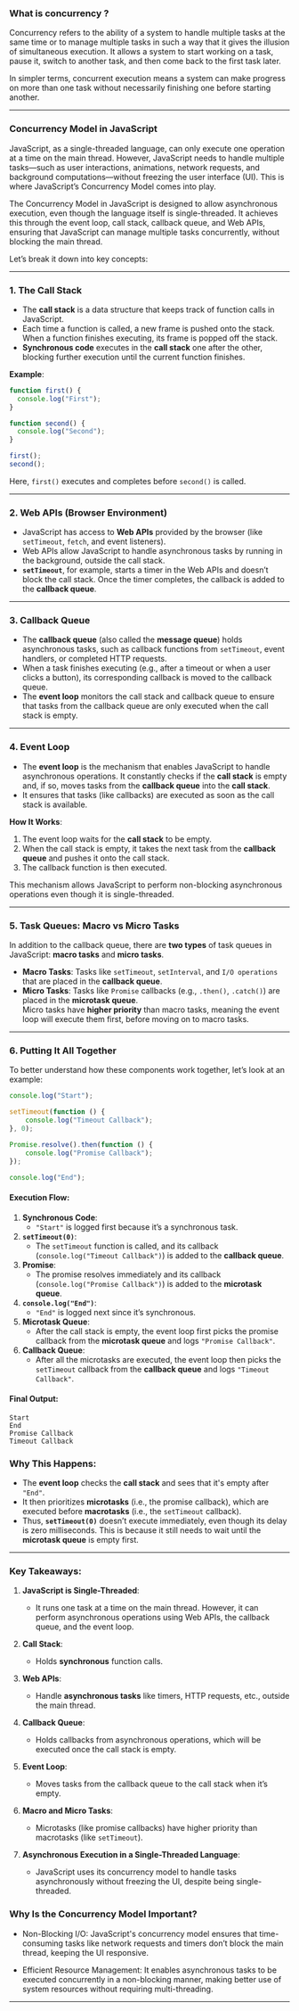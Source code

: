 ### **What is concurrency** ?
Concurrency refers to the ability of a system to handle multiple tasks at the same time or to manage multiple tasks in such a way that it gives the illusion of simultaneous execution. It allows a system to start working on a task, pause it, switch to another task, and then come back to the first task later.

In simpler terms, concurrent execution means a system can make progress on more than one task without necessarily finishing one before starting another.

---

### **Concurrency Model in JavaScript**

JavaScript, as a single-threaded language, can only execute one operation at a time on the main thread. However, JavaScript needs to handle multiple tasks—such as user interactions, animations, network requests, and background computations—without freezing the user interface (UI). This is where JavaScript’s Concurrency Model comes into play.

The Concurrency Model in JavaScript is designed to allow asynchronous execution, even though the language itself is single-threaded. It achieves this through the event loop, call stack, callback queue, and Web APIs, ensuring that JavaScript can manage multiple tasks concurrently, without blocking the main thread.

Let’s break it down into key concepts:

---

### **1. The Call Stack**  
- The **call stack** is a data structure that keeps track of function calls in JavaScript.  
- Each time a function is called, a new frame is pushed onto the stack. When a function finishes executing, its frame is popped off the stack.
- **Synchronous code** executes in the **call stack** one after the other, blocking further execution until the current function finishes.

**Example**:
```javascript
function first() {
  console.log("First");
}

function second() {
  console.log("Second");
}

first();
second();
```
Here, `first()` executes and completes before `second()` is called.

---

### **2. Web APIs (Browser Environment)**  
- JavaScript has access to **Web APIs** provided by the browser (like `setTimeout`, `fetch`, and event listeners).
- Web APIs allow JavaScript to handle asynchronous tasks by running in the background, outside the call stack.
- **`setTimeout`**, for example, starts a timer in the Web APIs and doesn’t block the call stack. Once the timer completes, the callback is added to the **callback queue**.

---

### **3. Callback Queue**  
- The **callback queue** (also called the **message queue**) holds asynchronous tasks, such as callback functions from `setTimeout`, event handlers, or completed HTTP requests.
- When a task finishes executing (e.g., after a timeout or when a user clicks a button), its corresponding callback is moved to the callback queue.
- The **event loop** monitors the call stack and callback queue to ensure that tasks from the callback queue are only executed when the call stack is empty.

---

### **4. Event Loop**  
- The **event loop** is the mechanism that enables JavaScript to handle asynchronous operations. It constantly checks if the **call stack** is empty and, if so, moves tasks from the **callback queue** into the **call stack**.
- It ensures that tasks (like callbacks) are executed as soon as the call stack is available.

**How It Works**:
1. The event loop waits for the **call stack** to be empty.
2. When the call stack is empty, it takes the next task from the **callback queue** and pushes it onto the call stack.
3. The callback function is then executed.

This mechanism allows JavaScript to perform non-blocking asynchronous operations even though it is single-threaded.

---

### **5. Task Queues: Macro vs Micro Tasks**  
In addition to the callback queue, there are **two types** of task queues in JavaScript: **macro tasks** and **micro tasks**.

- **Macro Tasks**: Tasks like `setTimeout`, `setInterval`, and `I/O operations` that are placed in the **callback queue**.
- **Micro Tasks**: Tasks like `Promise` callbacks (e.g., `.then()`, `.catch()`) are placed in the **microtask queue**.  
  Micro tasks have **higher priority** than macro tasks, meaning the event loop will execute them first, before moving on to macro tasks.

---

### **6. Putting It All Together**  

To better understand how these components work together, let’s look at an example:

```javascript
console.log("Start");

setTimeout(function () {
    console.log("Timeout Callback");
}, 0);

Promise.resolve().then(function () {
    console.log("Promise Callback");
});

console.log("End");
```

#### **Execution Flow**:

1. **Synchronous Code**:
   - `"Start"` is logged first because it’s a synchronous task.
2. **`setTimeout(0)`**:
   - The `setTimeout` function is called, and its callback (`console.log("Timeout Callback")`) is added to the **callback queue**.
3. **Promise**:
   - The promise resolves immediately and its callback (`console.log("Promise Callback")`) is added to the **microtask queue**.
4. **`console.log("End")`**:
   - `"End"` is logged next since it’s synchronous.
5. **Microtask Queue**:
   - After the call stack is empty, the event loop first picks the promise callback from the **microtask queue** and logs `"Promise Callback"`.
6. **Callback Queue**:
   - After all the microtasks are executed, the event loop then picks the `setTimeout` callback from the **callback queue** and logs `"Timeout Callback"`.

#### **Final Output**:
```
Start
End
Promise Callback
Timeout Callback
```

### **Why This Happens**:
- The **event loop** checks the **call stack** and sees that it's empty after `"End"`. 
- It then prioritizes **microtasks** (i.e., the promise callback), which are executed before **macrotasks** (i.e., the `setTimeout` callback).
- Thus, **`setTimeout(0)`** doesn’t execute immediately, even though its delay is zero milliseconds. This is because it still needs to wait until the **microtask queue** is empty first.

---

### **Key Takeaways:**
1. **JavaScript is Single-Threaded**:  
   - It runs one task at a time on the main thread. However, it can perform asynchronous operations using Web APIs, the callback queue, and the event loop.
   
2. **Call Stack**:  
   - Holds **synchronous** function calls.
   
3. **Web APIs**:  
   - Handle **asynchronous tasks** like timers, HTTP requests, etc., outside the main thread.
   
4. **Callback Queue**:  
   - Holds callbacks from asynchronous operations, which will be executed once the call stack is empty.
   
5. **Event Loop**:  
   - Moves tasks from the callback queue to the call stack when it’s empty.
   
6. **Macro and Micro Tasks**:  
   - Microtasks (like promise callbacks) have higher priority than macrotasks (like `setTimeout`).

7. **Asynchronous Execution in a Single-Threaded Language**:  
   - JavaScript uses its concurrency model to handle tasks asynchronously without freezing the UI, despite being single-threaded.

### **Why Is the Concurrency Model Important?**

- Non-Blocking I/O: JavaScript's concurrency model ensures that time-consuming tasks like network requests and timers don’t block the main thread, keeping the UI responsive.

- Efficient Resource Management: It enables asynchronous tasks to be executed concurrently in a non-blocking manner, making better use of system resources without requiring multi-threading.

---

